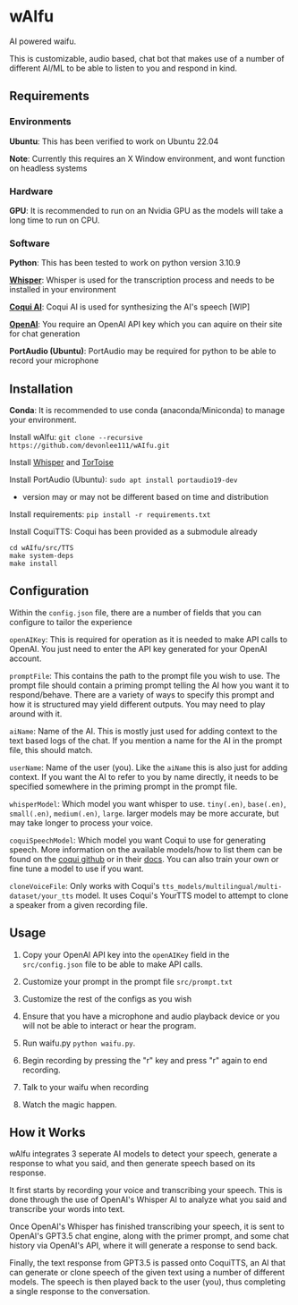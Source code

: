 # **wAIfu**

AI powered waifu.

This is customizable, audio based, chat bot that makes use of a number of different AI/ML to be able to listen to you and respond in kind.

## **Requirements**

### **Environments**

**Ubuntu**: This has been verified to work on Ubuntu 22.04

**Note**: Currently this requires an X Window environment, and wont function on headless systems

### **Hardware**

**GPU**: It is recommended to run on an Nvidia GPU as the models will take a long time to run on CPU.

### **Software**

**Python**: This has been tested to work on python version 3.10.9

**[Whisper](https://github.com/openai/whisper)**: Whisper is used for the transcription process and needs to be installed in your environment

**[Coqui AI](https://github.com/coqui-ai/TTS)**: Coqui AI is used for synthesizing the AI's speech [WIP]

**[OpenAI](https://platform.openai.com/overview)**: You require an OpenAI API key which you can aquire on their site for chat generation

**PortAudio (Ubuntu)**: PortAudio may be required for python to be able to record your microphone

## **Installation**

**Conda**: It is recommended to use conda (anaconda/Miniconda) to manage your environment.

Install wAIfu: `git clone --recursive https://github.com/devonlee111/wAIfu.git`

Install [Whisper](https://github.com/openai/whisper) and [TorToise](https://github.com/neonbjb/tortoise-tts)

Install PortAudio (Ubuntu): `sudo apt install portaudio19-dev`

- version may or may not be different based on time and distribution

Install requirements: `pip install -r requirements.txt`

Install CoquiTTS: Coqui has been provided as a submodule already
```
cd wAIfu/src/TTS
make system-deps
make install
```

## **Configuration**

Within the `config.json` file, there are a number of fields that you can configure to tailor the experience

`openAIKey`: This is required for operation as it is needed to make API calls to OpenAI. You just need to enter the API key generated for your OpenAI account.

`promptFile`: This contains the path to the prompt file you wish to use. The prompt file should contain a priming prompt telling the AI how you want it to respond/behave. There are a variety of ways to specify this prompt and how it is structured may yield different outputs. You may need to play around with it.

`aiName`: Name of the AI. This is mostly just used for adding context to the text based logs of the chat. If you mention a name for the AI in the prompt file, this should match.

`userName`: Name of the user (you). Like the `aiName` this is also just for adding context. If you want the AI to refer to you by name directly, it needs to be specified somewhere in the priming prompt in the prompt file.

`whisperModel`: Which model you want whisper to use. `tiny(.en)`, `base(.en)`, `small(.en)`, `medium(.en)`, `large`. larger models may be more accurate, but may take longer to process your voice.

`coquiSpeechModel`: Which model you want Coqui to use for generating speech. More information on the available models/how to list them can be found on the [coqui github](https://github.com/coqui-ai/TTS) or in their [docs](https://tts.readthedocs.io/en/latest/). You can also train your own or fine tune a model to use if you want.

`cloneVoiceFile`: Only works with Coqui's `tts_models/multilingual/multi-dataset/your_tts` model. It uses Coqui's YourTTS model to attempt to clone a speaker from a given recording file.

## **Usage**

1. Copy your OpenAI API key into the `openAIKey` field in the `src/config.json` file to be able to make API calls.

2. Customize your prompt in the prompt file `src/prompt.txt`

3. Customize the rest of the configs as you wish

4. Ensure that you have a microphone and audio playback device or you will not be able to interact or hear the program.

5. Run waifu.py `python waifu.py`.

6. Begin recording by pressing the "r" key and press "r" again to end recording.

7. Talk to your waifu when recording

8. Watch the magic happen.

## **How it Works**

wAIfu integrates 3 seperate AI models to detect your speech, generate a response to what you said, and then generate speech based on its response.

It first starts by recording your voice and transcribing your speech. This is done through the use of OpenAI's Whisper AI to analyze what you said and transcribe your words into text.

Once OpenAI's Whisper has finished transcribing your speech, it is sent to OpenAI's GPT3.5 chat engine, along with the primer prompt, and some chat history via OpenAI's API, where it will generate a response to send back.

Finally, the text response from GPT3.5 is passed onto CoquiTTS, an AI that can generate or clone speech of the given text using a number of different models. The speech is then played back to the user (you), thus completing a single response to the conversation.
